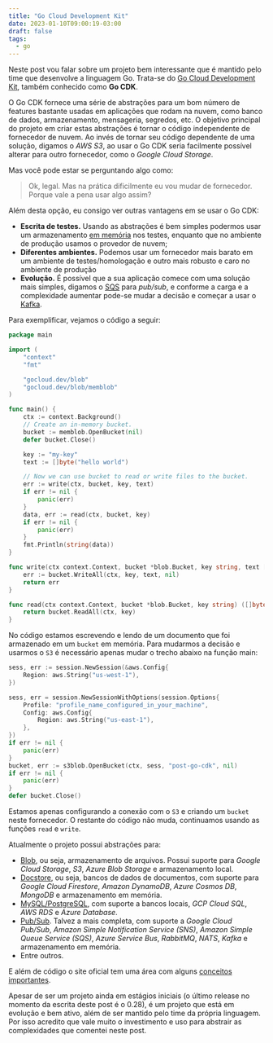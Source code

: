 ```yaml
---
title: "Go Cloud Development Kit"
date: 2023-01-10T09:00:19-03:00
draft: false
tags:
  - go
---
```


Neste post vou falar sobre um projeto bem interessante que é mantido pelo time que desenvolve a linguagem Go. Trata-se do [Go Cloud Development Kit](https://gocloud.dev/), também conhecido como **‌Go CDK**.

O Go CDK fornece uma série de abstrações para um bom número de features bastante usadas em aplicações que rodam na nuvem, como banco de dados, armazenamento, mensageria, segredos, etc. O objetivo principal do projeto em criar estas abstrações é tornar o código independente de fornecedor de nuvem. Ao invés de tornar seu código dependente de uma solução, digamos o _AWS S3_, ao usar o Go CDK seria facilmente possível alterar para outro fornecedor, como o _Google Cloud Storage_.

Mas você pode estar se perguntando algo como:

> Ok, legal. Mas na prática dificilmente eu vou mudar de fornecedor. Porque vale a pena usar algo assim?

Além desta opção, eu consigo ver outras vantagens em se usar o Go CDK:

- **Escrita de testes.** Usando as abstrações é bem simples podermos usar um armazenamento [em memória](https://gocloud.dev/howto/blob/#local) nos testes, enquanto que no ambiente de produção usamos o provedor de nuvem;
- **Diferentes ambientes.** Podemos usar um fornecedor mais barato em um ambiente de testes/homologação e outro mais robusto e caro no ambiente de produção
- **Evolução.** É possível que a sua aplicação comece com uma solução mais simples, digamos o [SQS](https://gocloud.dev/howto/pubsub/publish/#sqs) para _pub/sub_, e conforme a carga e a complexidade aumentar pode-se mudar a decisão e começar a usar o [Kafka](https://gocloud.dev/howto/pubsub/publish/#kafka).

Para exemplificar, vejamos o código a seguir:

```go
package main

import (
	"context"
	"fmt"

	"gocloud.dev/blob"
	"gocloud.dev/blob/memblob"
)

func main() {
	ctx := context.Background()
	// Create an in-memory bucket.
	bucket := memblob.OpenBucket(nil)
	defer bucket.Close()

	key := "my-key"
	text := []byte("hello world")

	// Now we can use bucket to read or write files to the bucket.
	err := write(ctx, bucket, key, text)
	if err != nil {
		panic(err)
	}
	data, err := read(ctx, bucket, key)
	if err != nil {
		panic(err)
	}
	fmt.Println(string(data))
}

func write(ctx context.Context, bucket *blob.Bucket, key string, text []byte) error {
	err := bucket.WriteAll(ctx, key, text, nil)
	return err
}

func read(ctx context.Context, bucket *blob.Bucket, key string) ([]byte, error) {
	return bucket.ReadAll(ctx, key)
}

```

No código estamos escrevendo e lendo de um documento que foi armazenado em um `bucket` em memória. Para mudarmos a decisão e usarmos o `S3` é necessário apenas mudar o trecho abaixo na função main:

```go
sess, err := session.NewSession(&aws.Config{
	Region: aws.String("us-west-1"),
})

sess, err = session.NewSessionWithOptions(session.Options{
	Profile: "profile_name_configured_in_your_machine",
	Config: aws.Config{
		Region: aws.String("us-east-1"),
	},
})
if err != nil {
	panic(err)
}
bucket, err := s3blob.OpenBucket(ctx, sess, "post-go-cdk", nil)
if err != nil {
	panic(err)
}
defer bucket.Close()
```

Estamos apenas configurando a conexão com o `S3` e criando um `bucket` neste fornecedor. O restante do código não muda, continuamos usando as funções `read` e `write`.

Atualmente o projeto possui abstrações para:

- [Blob](https://gocloud.dev/howto/blob/), ou seja, armazenamento de arquivos. Possui suporte para _Google Cloud Storage_, _S3_, _Azure Blob Storage_ e armazenamento local.
- [Docstore](https://gocloud.dev/howto/docstore/), ou seja, bancos de dados de documentos, com suporte para _Google Cloud Firestore_, _Amazon DynamoDB_, _Azure Cosmos DB_, _MongoDB_ e armazenamento em memória.
- [MySQL/PostgreSQL](https://gocloud.dev/howto/sql/), com suporte a bancos locais, _GCP Cloud SQL_, _AWS RDS_ e _Azure Database_.
- [Pub/Sub](https://gocloud.dev/howto/pubsub/). Talvez a mais completa, com suporte a _Google Cloud Pub/Sub_, _Amazon Simple Notification Service (SNS)_, _Amazon Simple Queue Service (SQS)_, _Azure Service Bus_, _RabbitMQ_, _NATS_, _Kafka_ e armazenamento em memória.
- Entre outros.

E além de código o site oficial tem uma área com alguns [conceitos importantes](https://gocloud.dev/concepts/).

Apesar de ser um projeto ainda em estágios iniciais (o último release no momento da escrita deste post é o 0.28), é um projeto que está em evolução e bem ativo, além de ser mantido pelo time da própria linguagem. Por isso acredito que vale muito o investimento e uso para abstrair as complexidades que comentei neste post.
